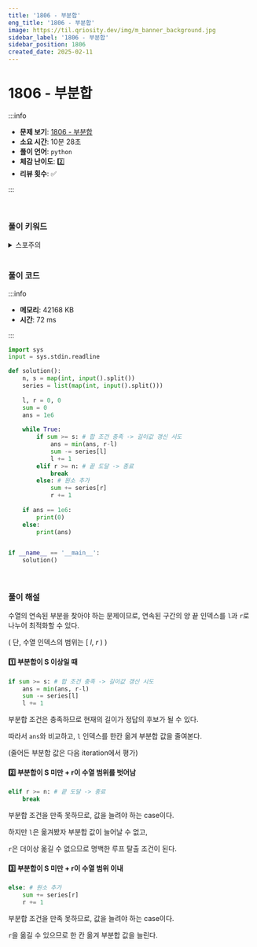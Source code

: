 ```yaml
---
title: '1806 - 부분합'
eng_title: '1806 - 부분합'
image: https://til.qriosity.dev/img/m_banner_background.jpg
sidebar_label: '1806 - 부분합'
sidebar_position: 1806
created_date: 2025-02-11
---
```


# 1806 - 부분합

:::info

- **문제 보기**: [1806 - 부분합](https://www.acmicpc.net/problem/1806)
- **소요 시간**: 10분 28초
- **풀이 언어**: `python`
- **체감 난이도**: 2️⃣
- **리뷰 횟수**: ✅

:::

<br />

### 풀이 키워드

<details>
<summary>스포주의</summary>

`투포인터`

</details>

<br />

### 풀이 코드

:::info

- **메모리**: 42168 KB
- **시간**: 72 ms

:::

```python
import sys
input = sys.stdin.readline

def solution():
    n, s = map(int, input().split())
    series = list(map(int, input().split()))
    
    l, r = 0, 0
    sum = 0
    ans = 1e6
    
    while True:
        if sum >= s: # 합 조건 충족 -> 길이값 갱신 시도
            ans = min(ans, r-l)
            sum -= series[l]
            l += 1
        elif r >= n: # 끝 도달 -> 종료
            break
        else: # 원소 추가
            sum += series[r]
            r += 1
            
    if ans == 1e6:
        print(0)
    else:
        print(ans)


if __name__ == '__main__':
    solution()
```

<br />

### 풀이 해설

수열의 연속된 부분을 찾아야 하는 문제이므로, 연속된 구간의 양 끝 인덱스를 `l`과 `r`로 나누어 최적화할 수 있다.

( 단, 수열 인덱스의 범위는 $[\:l,\:r\:)$ )

#### 1️⃣ 부분합이 S 이상일 때
```python
if sum >= s: # 합 조건 충족 -> 길이값 갱신 시도
    ans = min(ans, r-l)
    sum -= series[l]
    l += 1
```
부분합 조건은 충족하므로 현재의 길이가 정답의 후보가 될 수 있다.

따라서 `ans`와 비교하고, `l` 인덱스를 한칸 옮겨 부분합 값을 줄여본다.

(줄어든 부분합 값은 다음 iteration에서 평가)
<br/>

#### 2️⃣ 부분합이 S 미만 + r이 수열 범위를 벗어남
```python
elif r >= n: # 끝 도달 -> 종료
    break
```
부분합 조건을 만족 못하므로, 값을 늘려야 하는 case이다.

하지만 `l`은 옮겨봤자 부분합 값이 늘어날 수 없고,

`r`은 더이상 옮길 수 없으므로 명백한 루프 탈출 조건이 된다.
<br/>

#### 3️⃣ 부분합이 S 미만 + r이 수열 범위 이내
```python
else: # 원소 추가
    sum += series[r]
    r += 1
```
부분합 조건을 만족 못하므로, 값을 늘려야 하는 case이다.

`r`을 옮길 수 있으므로 한 칸 옮겨 부분합 값을 늘린다.